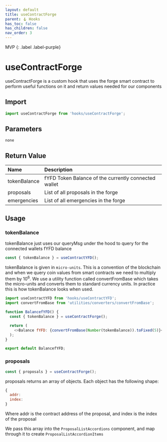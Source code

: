 ```yaml
---
layout: default
title: useContractForge
parent: 🪝 Hooks
has_toc: false
has_children: false
nav_order: 3
---
```


MVP
{: .label .label-purple}
# useContractForge

useContractForge is a custom hook that uses the forge smart contract to perform useful functions on it and return values needed for our components

## Import

```js
import useContractForge from 'hooks/useContractForge';
```

## Parameters

`none`

## Return Value

| Name         | Description                                          |
|:-------------|:-----------------------------------------------------|
| tokenBalance | fYFD Token Balance of the currently connected wallet |
| proposals    | List of all proposals in the forge                   |
| emergencies  | List of all emergencies in the forge                 |

## Usage

### tokenBalance

tokenBalance just uses our queryMsg under the hood to query for the connected wallets fYFD balance

```js
const { tokenBalance } = useContractYFD();
```

tokenBalance is given in `micro-units`. This is a convention of the blockchain and when we query coin values from smart contracts we need to multiply them by 10<sup>6</sup>. We use a utility function called convertFromBase which takes the micro-units and converts them to standard currency units. In practice this is how tokenBalance looks when used.

```js
import useContractYFD from 'hooks/useContractYFD';
import convertFromBase from 'utilities/converters/convertFromBase';

function BalancefYFD() {
  const { tokenBalance } = useContractForge();

  return (
    <>Balance fYFD: {convertFromBase(Number(tokenBalance)).toFixed(5)}</>
  );
}

export default BalancefYFD;
```

### proposals

```js
const { proposals } = useContractForge();
```

proposals returns an array of objects. Each object has the following shape:
```js
{
  addr: 
  index:
}
```
Where addr is the contract address of the proposal, and index is the index of the proposal


We pass this array into the `ProposalListAccordions` component, and map through it to create `ProposalListAccordionItems`